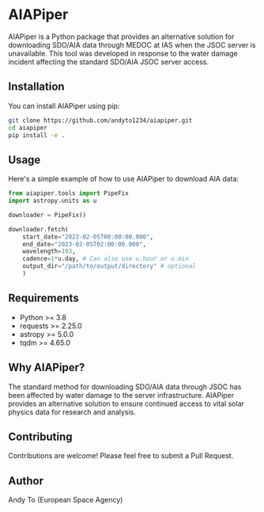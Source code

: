 # AIAPiper

AIAPiper is a Python package that provides an alternative solution for downloading SDO/AIA data through MEDOC at IAS when the JSOC server is unavailable. This tool was developed in response to the water damage incident affecting the standard SDO/AIA JSOC server access.

## Installation

You can install AIAPiper using pip:
```bash
git clone https://github.com/andyto1234/aiapiper.git
cd aiapiper
pip install -e .
```

## Usage
Here's a simple example of how to use AIAPiper to download AIA data:

```python
from aiapiper.tools import PipeFix
import astropy.units as u
```

```python
downloader = PipeFix()

downloader.fetch(
    start_date="2023-02-05T00:00:00.000",
    end_date="2023-02-05T02:00:00.000",
    wavelength=193,
    cadence=1*u.day, # Can also use u.hour or u.min
    output_dir="/path/to/output/directory" # optional
    )
```

## Requirements

- Python >= 3.8
- requests >= 2.25.0
- astropy >= 5.0.0
- tqdm >= 4.65.0


## Why AIAPiper?

The standard method for downloading SDO/AIA data through JSOC has been affected by water damage to the server infrastructure. AIAPiper provides an alternative solution to ensure continued access to vital solar physics data for research and analysis.

## Contributing

Contributions are welcome! Please feel free to submit a Pull Request.

## Author

Andy To (European Space Agency)
